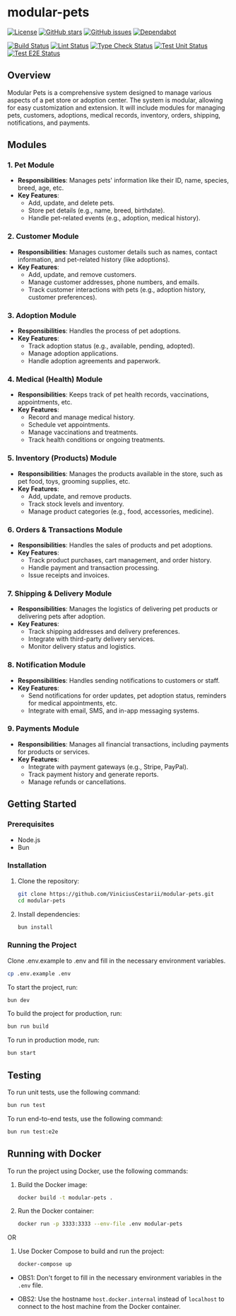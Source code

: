 # modular-pets

[![License](https://img.shields.io/github/license/ViniciusCestarii/modular-pets)](https://github.com/ViniciusCestarii/modular-pets/blob/main/LICENSE)
[![GitHub stars](https://img.shields.io/github/stars/ViniciusCestarii/modular-pets)](https://github.com/ViniciusCestarii/modular-pets/stargazers)
[![GitHub issues](https://img.shields.io/github/issues/ViniciusCestarii/modular-pets)](https://github.com/ViniciusCestarii/modular-pets/issues)
[![Dependabot](https://badgen.net/badge/Dependabot/enabled/green?icon=dependabot)](https://dependabot.com/)

[![Build Status](https://github.com/ViniciusCestarii/modular-pets/actions/workflows/build-check.yml/badge.svg)](https://github.com/ViniciusCestarii/modular-pets/actions/workflows/build-check.yml)
[![Lint Status](https://github.com/ViniciusCestarii/modular-pets/actions/workflows/lint-check.yml/badge.svg)](https://github.com/ViniciusCestarii/modular-pets/actions/workflows/lint-check.yml)
[![Type Check Status](https://github.com/ViniciusCestarii/modular-pets/actions/workflows/types-check.yml/badge.svg)](https://github.com/ViniciusCestarii/modular-pets/actions/workflows/types-check.yml)
[![Test Unit Status](https://github.com/ViniciusCestarii/modular-pets/actions/workflows/test-unit.yml/badge.svg)](https://github.com/ViniciusCestarii/modular-pets/actions/workflows/test-unit.yml)
[![Test E2E Status](https://github.com/ViniciusCestarii/modular-pets/actions/workflows/test-e2e.yml/badge.svg)](https://github.com/ViniciusCestarii/modular-pets/actions/workflows/test-e2e.yml)

## Overview

Modular Pets is a comprehensive system designed to manage various aspects of a pet store or adoption center. The system is modular, allowing for easy customization and extension. It will include modules for managing pets, customers, adoptions, medical records, inventory, orders, shipping, notifications, and payments.

## Modules

### 1. Pet Module

- **Responsibilities**: Manages pets' information like their ID, name, species, breed, age, etc.
- **Key Features**:
  - Add, update, and delete pets.
  - Store pet details (e.g., name, breed, birthdate).
  - Handle pet-related events (e.g., adoption, medical history).

### 2. Customer Module

- **Responsibilities**: Manages customer details such as names, contact information, and pet-related history (like adoptions).
- **Key Features**:
  - Add, update, and remove customers.
  - Manage customer addresses, phone numbers, and emails.
  - Track customer interactions with pets (e.g., adoption history, customer preferences).

### 3. Adoption Module

- **Responsibilities**: Handles the process of pet adoptions.
- **Key Features**:
  - Track adoption status (e.g., available, pending, adopted).
  - Manage adoption applications.
  - Handle adoption agreements and paperwork.

### 4. Medical (Health) Module

- **Responsibilities**: Keeps track of pet health records, vaccinations, appointments, etc.
- **Key Features**:
  - Record and manage medical history.
  - Schedule vet appointments.
  - Manage vaccinations and treatments.
  - Track health conditions or ongoing treatments.

### 5. Inventory (Products) Module

- **Responsibilities**: Manages the products available in the store, such as pet food, toys, grooming supplies, etc.
- **Key Features**:
  - Add, update, and remove products.
  - Track stock levels and inventory.
  - Manage product categories (e.g., food, accessories, medicine).

### 6. Orders & Transactions Module

- **Responsibilities**: Handles the sales of products and pet adoptions.
- **Key Features**:
  - Track product purchases, cart management, and order history.
  - Handle payment and transaction processing.
  - Issue receipts and invoices.

### 7. Shipping & Delivery Module

- **Responsibilities**: Manages the logistics of delivering pet products or delivering pets after adoption.
- **Key Features**:
  - Track shipping addresses and delivery preferences.
  - Integrate with third-party delivery services.
  - Monitor delivery status and logistics.

### 8. Notification Module

- **Responsibilities**: Handles sending notifications to customers or staff.
- **Key Features**:
  - Send notifications for order updates, pet adoption status, reminders for medical appointments, etc.
  - Integrate with email, SMS, and in-app messaging systems.

### 9. Payments Module

- **Responsibilities**: Manages all financial transactions, including payments for products or services.
- **Key Features**:
  - Integrate with payment gateways (e.g., Stripe, PayPal).
  - Track payment history and generate reports.
  - Manage refunds or cancellations.

## Getting Started

### Prerequisites

- Node.js
- Bun

### Installation

1. Clone the repository:
    ```sh
    git clone https://github.com/ViniciusCestarii/modular-pets.git
    cd modular-pets
    ```

2. Install dependencies:
    ```sh
    bun install
    ```

### Running the Project

Clone .env.example to .env and fill in the necessary environment variables.
```sh	
cp .env.example .env
```

To start the project, run:
```sh
bun dev
```

To build the project for production, run:
```sh
bun run build
```

To run in production mode, run:
```sh
bun start
```

## Testing

To run unit tests, use the following command:
```sh
bun run test
```

To run end-to-end tests, use the following command:
```sh
bun run test:e2e
```

## Running with Docker

To run the project using Docker, use the following commands:

1. Build the Docker image:
    ```sh
    docker build -t modular-pets .
    ```

2. Run the Docker container:
    ```sh
    docker run -p 3333:3333 --env-file .env modular-pets
    ```

OR

1. Use Docker Compose to build and run the project:
    ```sh
    docker-compose up
    ```

- OBS1: Don't forget to fill in the necessary environment variables in the `.env` file. 

- OBS2: Use the hostname `host.docker.internal` instead of `localhost` to connect to the host machine from the Docker container.
